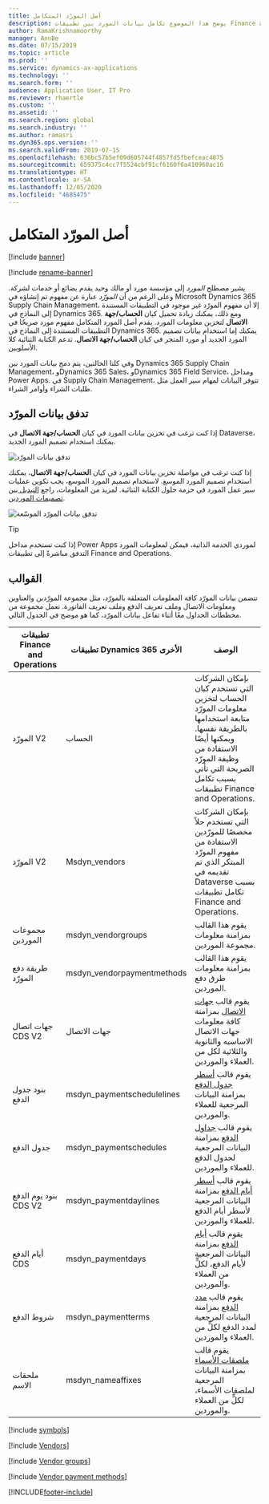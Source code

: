 ```yaml
---
title: أصل المورّد المتكامل
description: يوضح هذا الموضوع تكامل بيانات المورد بين تطبيقات Finance and Operations وDataverse.
author: RamaKrishnamoorthy
manager: AnnBe
ms.date: 07/15/2019
ms.topic: article
ms.prod: ''
ms.service: dynamics-ax-applications
ms.technology: ''
ms.search.form: ''
audience: Application User, IT Pro
ms.reviewer: rhaertle
ms.custom: ''
ms.assetid: ''
ms.search.region: global
ms.search.industry: ''
ms.author: ramasri
ms.dyn365.ops.version: ''
ms.search.validFrom: 2019-07-15
ms.openlocfilehash: 636bc57b5ef09d605744f4857fd5fbefceac4875
ms.sourcegitcommit: 659375c4cc7f5524cbf91cf6160f6a410960ac16
ms.translationtype: HT
ms.contentlocale: ar-SA
ms.lasthandoff: 12/05/2020
ms.locfileid: "4685475"
---
```

# <a name="integrated-vendor-master"></a>أصل المورّد المتكامل

[!include [banner](../../includes/banner.md)]

[!include [rename-banner](~/includes/cc-data-platform-banner.md)]



يشير مصطلح *المورد* إلى مؤسسة مورد أو مالك وحيد يقدم بضائع أو خدمات لشركة. وعلى الرغم من أن *المورّد* عبارة عن مفهوم تم إنشاؤه في Microsoft Dynamics 365 Supply Chain Management، إلا أن مفهوم المورّد غير موجود في التطبيقات المستندة إلى النماذج في Dynamics 365. ومع ذلك، يمكنك زيادة تحميل كيان **الحساب/جهة الاتصال** لتخزين معلومات المورد. يقدم أصل المورد المتكامل مفهوم مورد صريحًا في التطبيقات المستندة إلى النماذج في Dynamics 365. يمكنك إما استخدام بيانات تصميم المورد الجديد أو مورد المتجر في كيان **الحساب/جهة الاتصال**. تدعم الكتابة الثنائية كلا الأسلوبين.

وفي كلتا الحالتين، يتم دمج بيانات المورد بين Dynamics 365 Supply Chain Management، وDynamics 365 Sales، وDynamics 365 Field Service، ومداخل Power Apps. في Supply Chain Management، تتوفر البيانات لمهام سير العمل مثل طلبات الشراء وأوامر الشراء.

## <a name="vendor-data-flow"></a>تدفق بيانات المورّد

إذا كنت ترغب في تخزين بيانات المورد في كيان **الحساب/جهة الاتصال** في Dataverse، يمكنك استخدام تصميم المورد الجديد.

![تدفق بيانات المورّد](media/dual-write-vendor-data-flow.png)

إذا كنت ترغب في مواصلة تخزين بيانات المورد في كيان **الحساب/جهة الاتصال**، يمكنك استخدام تصميم المورد الموسع. لاستخدام تصميم المورد الموسع، يجب تكوين عمليات سير عمل المورد في حزمة حلول الكتابة الثنائية. لمزيد من المعلومات، راجع [التبديل بين تصميمات الموردين](vendor-switch.md).

![تدفق بيانات المورّد الموسّعة](media/dual-write-vendor-detail.jpg)

> [!TIP]
> إذا كنت تستخدم مداخل Power Apps لموردي الخدمة الذاتية، فيمكن لمعلومات المورد التدفق مباشرةً إلى تطبيقات Finance and Operations.

## <a name="templates"></a>القوالب

تتضمن بيانات المورّد كافة المعلومات المتعلقة بالمورّد، مثل مجموعة المورّدين والعناوين ومعلومات الاتصال وملف تعريف الدفع وملف تعريف الفاتورة. تعمل مجموعة من مخططات الجداول معًا أثناء تفاعل بيانات المورّد، كما هو موضح في الجدول التالي.

تطبيقات Finance and Operations | تطبيقات Dynamics 365 الأخرى     | ‏‏الوصف
----------------------------|-----------------------------|------------
المورّد V2                   | الحساب                     | بإمكان الشركات التي تستخدم كيان الحساب لتخزين معلومات المورّد متابعة استخدامها بالطريقة نفسها. ويمكنها أيضًا الاستفادة من وظيفة المورّد الصريحة التي تأتي بسبب تكامل تطبيقات Finance and Operations.
المورّد V2                   | Msdyn\_vendors              | بإمكان الشركات التي تستخدم حلاً مخصصًا للمورّدين الاستفادة من مفهوم المورّد المبتكر الذي تم تقديمه في Dataverse بسبب تكامل تطبيقات Finance and Operations. 
مجموعات الموردين               | msdyn\_vendorgroups         | يقوم هذا القالب بمزامنة معلومات مجموعة الموردين.
طريقة دفع المورّد       | msdyn\_vendorpaymentmethods | يقوم هذا القالب بمزامنة معلومات طرق دفع الموردين.
جهات اتصال CDS V2             | جهات الاتصال                    | يقوم قالب [جهات الاتصال](customer-mapping.md#cds-contacts-v2-to-contacts) بمزامنة كافة معلومات جهات الاتصال الاساسيه والثانوية والثلاثية لكل من العملاء والموردين.
بنود جدول الدفع      | msdyn\_paymentschedulelines | يقوم قالب [أسطر جدول الدفع](customer-mapping.md#payment-schedule-lines-to-msdyn_paymentschedulelines) بمزامنة البيانات المرجعية للعملاء والموردين.
جدول الدفع            | msdyn\_paymentschedules     | يقوم قالب [جداول الدفع](customer-mapping.md#payment-schedule-to-msdyn_paymentschedules) بمزامنة البيانات المرجعية لجدول الدفع للعملاء والموردين.
بنود يوم الدفع CDS V2    | msdyn\_paymentdaylines      | يقوم قالب [أسطر أيام الدفع](customer-mapping.md#payment-day-lines-cds-v2-to-msdyn_paymentdaylines) بمزامنة البيانات المرجعية لأسطر أيام الدفع للعملاء والموردين.
أيام الدفع CDS            | msdyn\_paymentdays          | يقوم قالب [أيام الدفع](customer-mapping.md#payment-days-cds-to-msdyn_paymentdays) بمزامنة البيانات المرجعية لأيام الدفع، لكلٍّ من العملاء والموردين.
شروط الدفع            | msdyn\_paymentterms         | يقوم قالب [مدد الدفع](customer-mapping.md#terms-of-payment-to-msdyn_paymentterms) بمزامنة البيانات المرجعية لمدد الدفع لكلٍّ من العملاء والموردين.
ملحقات الاسم                | msdyn\_nameaffixes          | يقوم قالب [ملصقات الأسماء](customer-mapping.md#name-affixes-to-msdyn_nameaffixes) بمزامنة البيانات المرجعية لملصقات الأسماء، لكلٍّ من العملاء والموردين.

[!include [symbols](../../includes/dual-write-symbols.md)]

[!include [Vendors](includes/VendorsV2-msdyn-vendors.md)]

[!include [Vendor groups](includes/VendVendorGroup-msdyn-vendorgroups.md)]

[!include [Vendor payment methods](includes/VendorPaymentMethod-msdyn-vendorpaymentmethods.md)]


[!INCLUDE[footer-include](../../../../includes/footer-banner.md)]